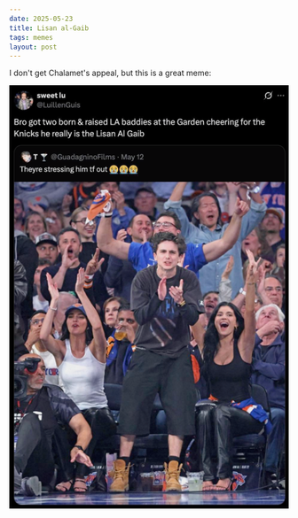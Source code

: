 ```yaml
---
date: 2025-05-23
title: Lisan al-Gaib
tags: memes
layout: post
---
```


I don't get Chalamet's appeal, but this is a great meme:

![lisan-al-gaib](https://raw.githubusercontent.com/muneer78/muneer78.github.io/master/images/lisan.png)